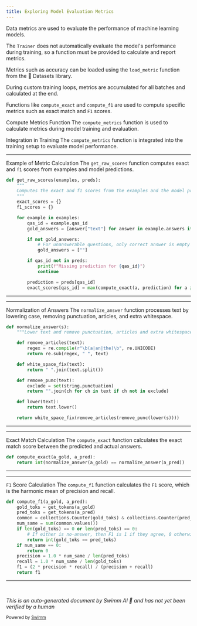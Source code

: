 ```yaml
---
title: Exploring Model Evaluation Metrics
---
```

Data metrics are used to evaluate the performance of machine learning models.

The `Trainer` does not automatically evaluate the model's performance during training, so a function must be provided to calculate and report metrics.

Metrics such as accuracy can be loaded using the `load_metric` function from the 🤗 Datasets library.

During custom training loops, metrics are accumulated for all batches and calculated at the end.

Functions like <SwmToken path="src/transformers/data/metrics/squad_metrics.py" pos="62:2:2" line-data="def compute_exact(a_gold, a_pred):">`compute_exact`</SwmToken> and <SwmToken path="src/transformers/data/metrics/squad_metrics.py" pos="66:2:2" line-data="def compute_f1(a_gold, a_pred):">`compute_f1`</SwmToken> are used to compute specific metrics such as exact match and <SwmToken path="src/transformers/data/metrics/squad_metrics.py" pos="72:16:16" line-data="        # If either is no-answer, then F1 is 1 if they agree, 0 otherwise">`F1`</SwmToken> scores.

Compute Metrics Function The `compute_metrics` function is used to calculate metrics during model training and evaluation.

Integration in Training The `compute_metrics` function is integrated into the training setup to evaluate model performance.

<SwmSnippet path="/src/transformers/data/metrics/squad_metrics.py" line="82">

---

Example of Metric Calculation The <SwmToken path="src/transformers/data/metrics/squad_metrics.py" pos="82:2:2" line-data="def get_raw_scores(examples, preds):">`get_raw_scores`</SwmToken> function computes exact and <SwmToken path="src/transformers/data/metrics/squad_metrics.py" pos="84:9:9" line-data="    Computes the exact and f1 scores from the examples and the model predictions">`f1`</SwmToken> scores from examples and model predictions.

```python
def get_raw_scores(examples, preds):
    """
    Computes the exact and f1 scores from the examples and the model predictions
    """
    exact_scores = {}
    f1_scores = {}

    for example in examples:
        qas_id = example.qas_id
        gold_answers = [answer["text"] for answer in example.answers if normalize_answer(answer["text"])]

        if not gold_answers:
            # For unanswerable questions, only correct answer is empty string
            gold_answers = [""]

        if qas_id not in preds:
            print(f"Missing prediction for {qas_id}")
            continue

        prediction = preds[qas_id]
        exact_scores[qas_id] = max(compute_exact(a, prediction) for a in gold_answers)
```

---

</SwmSnippet>

<SwmSnippet path="/src/transformers/data/metrics/squad_metrics.py" line="36">

---

Normalization of Answers The <SwmToken path="src/transformers/data/metrics/squad_metrics.py" pos="36:2:2" line-data="def normalize_answer(s):">`normalize_answer`</SwmToken> function processes text by lowering case, removing punctuation, articles, and extra whitespace.

```python
def normalize_answer(s):
    """Lower text and remove punctuation, articles and extra whitespace."""

    def remove_articles(text):
        regex = re.compile(r"\b(a|an|the)\b", re.UNICODE)
        return re.sub(regex, " ", text)

    def white_space_fix(text):
        return " ".join(text.split())

    def remove_punc(text):
        exclude = set(string.punctuation)
        return "".join(ch for ch in text if ch not in exclude)

    def lower(text):
        return text.lower()

    return white_space_fix(remove_articles(remove_punc(lower(s))))
```

---

</SwmSnippet>

<SwmSnippet path="/src/transformers/data/metrics/squad_metrics.py" line="62">

---

Exact Match Calculation The <SwmToken path="src/transformers/data/metrics/squad_metrics.py" pos="62:2:2" line-data="def compute_exact(a_gold, a_pred):">`compute_exact`</SwmToken> function calculates the exact match score between the predicted and actual answers.

```python
def compute_exact(a_gold, a_pred):
    return int(normalize_answer(a_gold) == normalize_answer(a_pred))
```

---

</SwmSnippet>

<SwmSnippet path="/src/transformers/data/metrics/squad_metrics.py" line="66">

---

<SwmToken path="src/transformers/data/metrics/squad_metrics.py" pos="72:16:16" line-data="        # If either is no-answer, then F1 is 1 if they agree, 0 otherwise">`F1`</SwmToken> Score Calculation The <SwmToken path="src/transformers/data/metrics/squad_metrics.py" pos="66:2:2" line-data="def compute_f1(a_gold, a_pred):">`compute_f1`</SwmToken> function calculates the <SwmToken path="src/transformers/data/metrics/squad_metrics.py" pos="72:16:16" line-data="        # If either is no-answer, then F1 is 1 if they agree, 0 otherwise">`F1`</SwmToken> score, which is the harmonic mean of precision and recall.

```python
def compute_f1(a_gold, a_pred):
    gold_toks = get_tokens(a_gold)
    pred_toks = get_tokens(a_pred)
    common = collections.Counter(gold_toks) & collections.Counter(pred_toks)
    num_same = sum(common.values())
    if len(gold_toks) == 0 or len(pred_toks) == 0:
        # If either is no-answer, then F1 is 1 if they agree, 0 otherwise
        return int(gold_toks == pred_toks)
    if num_same == 0:
        return 0
    precision = 1.0 * num_same / len(pred_toks)
    recall = 1.0 * num_same / len(gold_toks)
    f1 = (2 * precision * recall) / (precision + recall)
    return f1
```

---

</SwmSnippet>

&nbsp;

*This is an auto-generated document by Swimm AI 🌊 and has not yet been verified by a human*

<SwmMeta version="3.0.0" repo-id="Z2l0aHViJTNBJTNBdHJhbnNmb3JtZXJzJTNBJTNBc2h1anV1dQ==" repo-name="transformers" doc-type="overview"><sup>Powered by [Swimm](/)</sup></SwmMeta>
